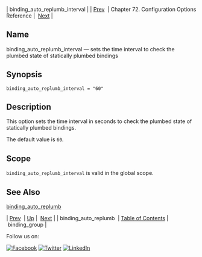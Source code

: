 | binding_auto_replumb_interval |
| [Prev](conf.ref.binding_auto_replumb.php)  | Chapter 72. Configuration Options Reference |  [Next](conf.ref.binding_group.php) |

<a name="conf.ref.binding_auto_replumb_interval"></a>
## Name

binding_auto_replumb_interval — sets the time interval to check the plumbed state of statically plumbed bindings

## Synopsis

`binding_auto_replumb_interval = "60"`

<a name="idp23629488"></a>
## Description

This option sets the time interval in seconds to check the plumbed state of statically plumbed bindings.

The default value is `60`.

<a name="idp23632304"></a>
## Scope

`binding_auto_replumb_interval` is valid in the global scope.

<a name="idp23634576"></a>
## See Also

[binding_auto_replumb](conf.ref.binding_auto_replumb.php "binding_auto_replumb")

| [Prev](conf.ref.binding_auto_replumb.php)  | [Up](config.options.ref.php) |  [Next](conf.ref.binding_group.php) |
| binding_auto_replumb  | [Table of Contents](index.php) |  binding_group |

Follow us on:

[![Facebook](https://support.messagesystems.com/images/icon-facebook.png)](http://www.facebook.com/messagesystems) [![Twitter](https://support.messagesystems.com/images/icon-twitter.png)](http://twitter.com/#!/MessageSystems) [![LinkedIn](https://support.messagesystems.com/images/icon-linkedin.png)](http://www.linkedin.com/company/message-systems)
